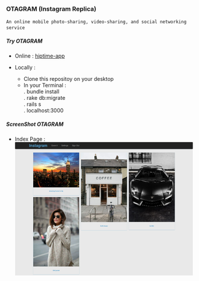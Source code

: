 ### OTAGRAM (Instagram Replica)

~~~
An online mobile photo-sharing, video-sharing, and social networking service
~~~


##### Try OTAGRAM

* Online  :  [hiptime-app](https://otagram.herokuapp.com)    

* Locally :
    - Clone this repositoy on your desktop
    - In your Terminal :   
                        . bundle install  
                        . rake db:migrate  
                        . rails s  
                        . localhost:3000  


##### ScreenShot OTAGRAM

* Index Page  :  ![index_page](https://github.com/oussou-dev/instagram-clone_rails/blob/master/public/screenshot/index.png)  
